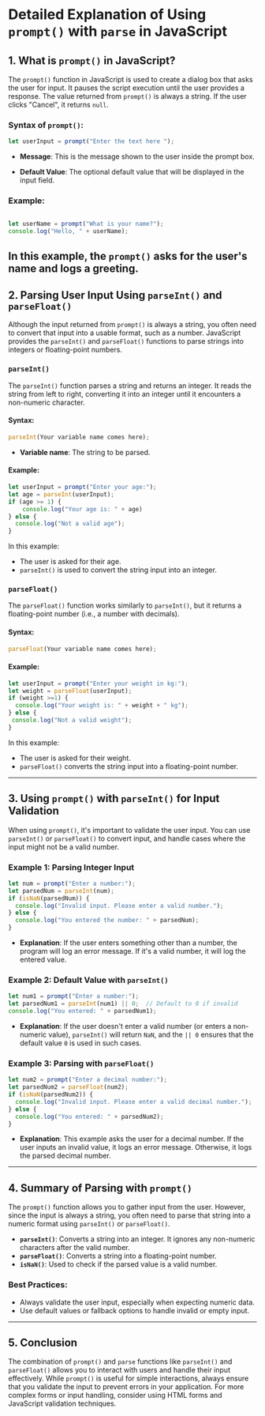 # Detailed Explanation of Using `prompt()` with `parse` in JavaScript
## **1. What is `prompt()` in JavaScript?**
The `prompt()` function in JavaScript is used to create a dialog box that asks the user for input. It pauses the script execution until the user provides a response. The value returned from `prompt()` is always a string. If the user clicks "Cancel", it returns `null`.
### **Syntax of `prompt()`**:
```javascript
let userInput = prompt("Enter the text here ");
```
- **Message**: This is the message shown to the user inside the prompt box.

- **Default Value**: The optional default value that will be displayed in the input field.
### **Example**:

```javascript

let userName = prompt("What is your name?");
console.log("Hello, " + userName);

```
In this example, the `prompt()` asks for the user's name and logs a greeting.
---
## **2. Parsing User Input Using `parseInt()` and `parseFloat()`**
Although the input returned from `prompt()` is always a string, you often need to convert that input into a usable format, such as a number. JavaScript provides the `parseInt()` and `parseFloat()` functions to parse strings into integers or floating-point numbers.
### **`parseInt()`**
The `parseInt()` function parses a string and returns an integer. It reads the string from left to right, converting it into an integer until it encounters a non-numeric character.
#### **Syntax**:
```javascript
parseInt(Your variable name comes here);
```
- **Variable name**: The string to be parsed.

#### **Example**:
```javascript
let userInput = prompt("Enter your age:");
let age = parseInt(userInput);
if (age >= 1) {
    console.log("Your age is: " + age)
} else {
  console.log("Not a valid age");
}
```
In this example:
- The user is asked for their age.
- `parseInt()` is used to convert the string input into an integer.

### **`parseFloat()`**
The `parseFloat()` function works similarly to `parseInt()`, but it returns a floating-point number (i.e., a number with decimals).
#### **Syntax**:
```javascript
parseFloat(Your variable name comes here);
```
#### **Example**:
```javascript
let userInput = prompt("Enter your weight in kg:");
let weight = parseFloat(userInput);
if (weight >=1) {
  console.log("Your weight is: " + weight + " kg");
} else {
 console.log("Not a valid weight");
}
```
In this example:
- The user is asked for their weight.
- `parseFloat()` converts the string input into a floating-point number.

---
## **3. Using `prompt()` with `parseInt()` for Input Validation**
When using `prompt()`, it's important to validate the user input. You can use `parseInt()` or `parseFloat()` to convert input, and handle cases where the input might not be a valid number.
### **Example 1: Parsing Integer Input**
```javascript
let num = prompt("Enter a number:");
let parsedNum = parseInt(num);
if (isNaN(parsedNum)) {
  console.log("Invalid input. Please enter a valid number.");
} else {
  console.log("You entered the number: " + parsedNum);
}
```
- **Explanation**: If the user enters something other than a number, the program will log an error message. If it's a valid number, it will log the entered value.
### **Example 2: Default Value with `parseInt()`**
```javascript
let num1 = prompt("Enter a number:");
let parsedNum1 = parseInt(num1) || 0;  // Default to 0 if invalid
console.log("You entered: " + parsedNum1);
```
- **Explanation**: If the user doesn't enter a valid number (or enters a non-numeric value), `parseInt()` will return `NaN`, and the `|| 0` ensures that the default value `0` is used in such cases.
### **Example 3: Parsing with `parseFloat()`**
```javascript
let num2 = prompt("Enter a decimal number:");
let parsedNum2 = parseFloat(num2);
if (isNaN(parsedNum2)) {
  console.log("Invalid input. Please enter a valid decimal number.");
} else {
  console.log("You entered: " + parsedNum2);
}
```

- **Explanation**: This example asks the user for a decimal number. If the user inputs an invalid value, it logs an error message. Otherwise, it logs the parsed decimal number.
---

## **4. Summary of Parsing with `prompt()`**
The `prompt()` function allows you to gather input from the user. However, since the input is always a string, you often need to parse that string into a numeric format using `parseInt()` or `parseFloat()`.
- **`parseInt()`**: Converts a string into an integer. It ignores any non-numeric characters after the valid number.
- **`parseFloat()`**: Converts a string into a floating-point number.
- **`isNaN()`**: Used to check if the parsed value is a valid number.
### **Best Practices**:
- Always validate the user input, especially when expecting numeric data.
- Use default values or fallback options to handle invalid or empty input.
---

## **5. Conclusion**
The combination of `prompt()` and `parse` functions like `parseInt()` and `parseFloat()` allows you to interact with users and handle their input effectively. While `prompt()` is useful for simple interactions, always ensure that you validate the input to prevent errors in your application. For more complex forms or input handling, consider using HTML forms and JavaScript validation techniques.